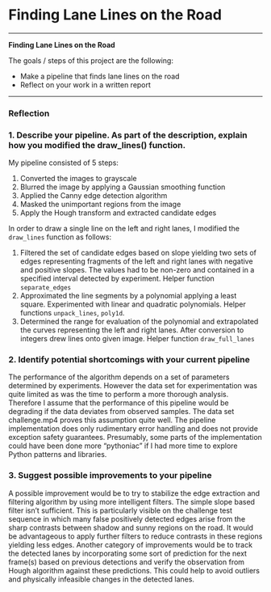 # **Finding Lane Lines on the Road** 

---

**Finding Lane Lines on the Road**

The goals / steps of this project are the following:
* Make a pipeline that finds lane lines on the road
* Reflect on your work in a written report

---

### Reflection

### 1. Describe your pipeline. As part of the description, explain how you modified the draw_lines() function.
My pipeline consisted of 5 steps:
1. Converted the images to grayscale
2. Blurred the image by applying a Gaussian smoothing function
3. Applied the Canny edge detection algorithm
4. Masked the unimportant regions from the image
5. Apply the Hough transform and extracted candidate edges 
 
In order to draw a single line on the left and right lanes, I modified the ``draw_lines`` function as follows:
1. Filtered the set of candidate edges based on slope yielding two sets of edges representing fragments of the left and right lanes with negative and positive slopes. The values had to be non-zero and contained in a specified interval detected by experiment. Helper function ``separate_edges``
2. Approximated the line segments by a polynomial applying a least square. Experimented with linear and quadratic polynomials. Helper functions ``unpack_lines``, ``poly1d``.
3. Determined the range for evaluation of the polynomial and extrapolated the curves representing the left and right lanes. After conversion to integers drew lines onto given image. Helper function ``draw_full_lanes``

### 2. Identify potential shortcomings with your current pipeline
The performance of the algorithm depends on a set of parameters determined by experiments. However the data set for experimentation was quite limited as was the time to perform a more thorough analysis. Therefore I assume that the performance of this pipeline would be degrading if the data deviates from observed samples. The data set challenge.mp4 proves this assumption quite well.
The pipeline implementation does only rudimentary error handling and does not provide exception safety guarantees. Presumably, some parts of the implementation could have been done more “pythoniac” if I had more time to explore Python patterns and libraries.

### 3. Suggest possible improvements to your pipeline

A possible improvement would be to try to stabilize the edge extraction and filtering algorithm by using more intelligent filters. The simple slope based filter isn’t sufficient. This is particularly visible on the challenge test sequence in which many false positively detected edges arise from the sharp contrasts between shadow and sunny regions on the road. It would be advantageous to apply further filters to reduce contrasts in these regions yielding less edges.
Another category of improvements would be to track the detected lanes by incorporating some sort of prediction for the next frame(s) based on previous detections and verify the observation from Hough algorithm against these predictions. This could help to avoid outliers and physically infeasible changes in the detected lanes.

